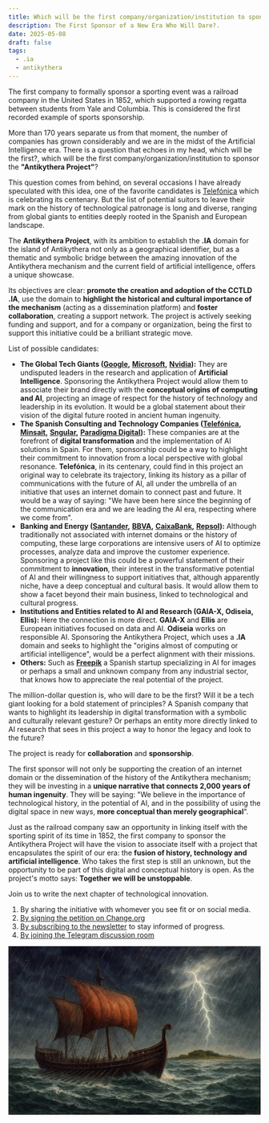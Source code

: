 ```yaml
---
title: Which will be the first company/organization/institution to sponsor the "Antikythera Project"?
description: The First Sponsor of a New Era Who Will Dare?.
date: 2025-05-08
draft: false
tags:
  - .ia
  - antikythera
---
```


The first company to formally sponsor a sporting event was a railroad company in the United States in 1852, which supported a rowing regatta between students from Yale and Columbia. This is considered the first recorded example of sports sponsorship.

More than 170 years separate us from that moment, the number of companies has grown considerably and we are in the midst of the Artificial Intelligence era. There is a question that echoes in my head, which will be the first?, which will be the first company/organization/institution to sponsor the **"Antikythera Project"**?

This question comes from behind, on several occasions I have already speculated with this idea, one of the favorite candidates is [Telefónica](https://www.telefonica.com/es/) which is celebrating its centenary. But the list of potential suitors to leave their mark on the history of technological patronage is long and diverse, ranging from global giants to entities deeply rooted in the Spanish and European landscape.

The **Antikythera Project**, with its ambition to establish the **.IA** domain for the island of Antikythera not only as a geographical identifier, but as a thematic and symbolic bridge between the amazing innovation of the Antikythera mechanism and the current field of artificial intelligence, offers a unique showcase.

Its objectives are clear: **promote the creation and adoption of the CCTLD .IA**, use the domain to **highlight the historical and cultural importance of the mechanism** (acting as a dissemination platform) and **foster collaboration**, creating a support network. The project is actively seeking funding and support, and for a company or organization, being the first to support this initiative could be a brilliant strategic move.

List of possible candidates:

- **The Global Tech Giants (**[**Google**](https://www.google.es/)**,** [**Microsoft**](https://www.microsoft.com/es-es)**,** [**Nvidia**](https://www.nvidia.com/es-es/)**):** They are undisputed leaders in the research and application of **Artificial Intelligence**. Sponsoring the Antikythera Project would allow them to associate their brand directly with the **conceptual origins of computing and AI**, projecting an image of respect for the history of technology and leadership in its evolution. It would be a global statement about their vision of the digital future rooted in ancient human ingenuity.
- **The Spanish Consulting and Technology Companies (**[**Telefónica**](https://www.telefonica.com/es/)**,** [**Minsait**](https://www.minsait.com/es)**,** [**Sngular**](https://www.sngular.com/)**,** [**Paradigma Digital**](https://www.paradigmadigital.com/)**):** These companies are at the forefront of **digital transformation** and the implementation of AI solutions in Spain. For them, sponsorship could be a way to highlight their commitment to innovation from a local perspective with global resonance. **Telefónica**, in its centenary, could find in this project an original way to celebrate its trajectory, linking its history as a pillar of communications with the future of AI, all under the umbrella of an initiative that uses an internet domain to connect past and future. It would be a way of saying: "We have been here since the beginning of the communication era and we are leading the AI era, respecting where we come from".
- **Banking and Energy (**[**Santander**](https://www.santander.com/es/home)**,** [**BBVA**](https://www.bbva.es/personas.html)**,** [**CaixaBank**](https://www.caixabank.com/es/home_es.html)**,** [**Repsol**](https://www.repsol.com/es/index.cshtml)**):** Although traditionally not associated with internet domains or the history of computing, these large corporations are intensive users of AI to optimize processes, analyze data and improve the customer experience. Sponsoring a project like this could be a powerful statement of their commitment to **innovation**, their interest in the transformative potential of AI and their willingness to support initiatives that, although apparently niche, have a deep conceptual and cultural basis. It would allow them to show a facet beyond their main business, linked to technological and cultural progress.
- **Institutions and Entities related to AI and Research (GAIA-X, Odiseia, Ellis):** Here the connection is more direct. **GAIA-X** and **Ellis** are European initiatives focused on data and AI. **Odiseia** works on responsible AI. Sponsoring the Antikythera Project, which uses a **.IA** domain and seeks to highlight the "origins almost of computing or artificial intelligence", would be a perfect alignment with their missions.
- **Others:** Such as [**Freepik**](https://www.freepik.es/) a Spanish startup specializing in AI for images or perhaps a small and unknown company from any industrial sector, that knows how to appreciate the real potential of the project.

The million-dollar question is, who will dare to be the first? Will it be a tech giant looking for a bold statement of principles? A Spanish company that wants to highlight its leadership in digital transformation with a symbolic and culturally relevant gesture? Or perhaps an entity more directly linked to AI research that sees in this project a way to honor the legacy and look to the future?

The project is ready for **collaboration** and **sponsorship**.

The first sponsor will not only be supporting the creation of an internet domain or the dissemination of the history of the Antikythera mechanism; they will be investing in a **unique narrative that connects 2,000 years of human ingenuity**. They will be saying: "We believe in the importance of technological history, in the potential of AI, and in the possibility of using the digital space in new ways, **more conceptual than merely geographical**".

Just as the railroad company saw an opportunity in linking itself with the sporting spirit of its time in 1852, the first company to sponsor the Antikythera Project will have the vision to associate itself with a project that encapsulates the spirit of our era: the **fusion of history, technology and artificial intelligence**. Who takes the first step is still an unknown, but the opportunity to be part of this digital and conceptual history is open. As the project's motto says: **Together we will be unstoppable**.

Join us to write the next chapter of technological innovation.

1.  By sharing the initiative with whomever you see fit or on social media.
2.  [By signing the petition on Change.org](https://chng.it/hqCyzBpwgW)
3.  [By subscribing to the newsletter](https://docs.google.com/forms/d/e/1FAIpQLSeptFS3-XMVTeBFQzDEl1O55hkXhtOgYmMSEfpLLJk11UZEOA/viewform?usp=sf_link%27) to stay informed of progress.
4.  [By joining the Telegram discussion room](https://t.me/+oAeZGMsePDg2ZDI0)

![An illustration of a ship in the middle of a thunderstorm off the island of Antikythera](/img/PecioAnticitera.webp)
